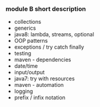 ### module B short description

- collections
- generics
- java8: lambda, streams, optional
- OOP patterns
- exceptions / try catch finally
- testing
- maven - dependencies
- date/time
- input/output
- java7: try with resources
- maven - automation
- logging
- prefix / infix notation
